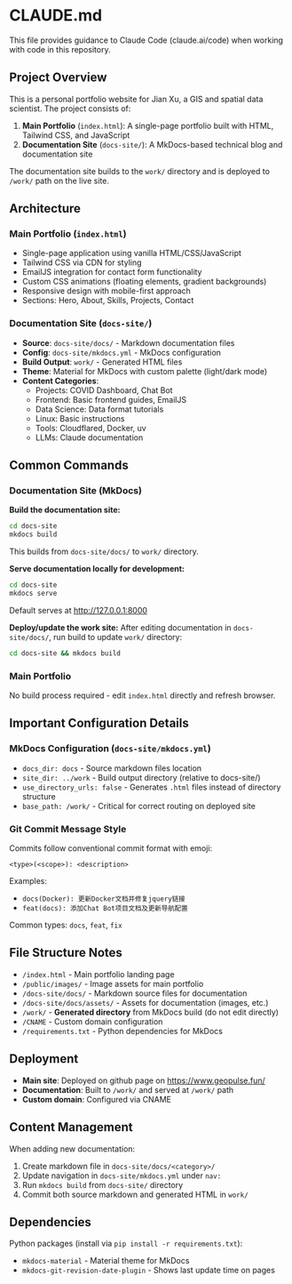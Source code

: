 # CLAUDE.md

This file provides guidance to Claude Code (claude.ai/code) when working with code in this repository.

## Project Overview

This is a personal portfolio website for Jian Xu, a GIS and spatial data scientist. The project consists of:

1. **Main Portfolio** (`index.html`): A single-page portfolio built with HTML, Tailwind CSS, and JavaScript
2. **Documentation Site** (`docs-site/`): A MkDocs-based technical blog and documentation site

The documentation site builds to the `work/` directory and is deployed to `/work/` path on the live site.

## Architecture

### Main Portfolio (`index.html`)
- Single-page application using vanilla HTML/CSS/JavaScript
- Tailwind CSS via CDN for styling
- EmailJS integration for contact form functionality
- Custom CSS animations (floating elements, gradient backgrounds)
- Responsive design with mobile-first approach
- Sections: Hero, About, Skills, Projects, Contact

### Documentation Site (`docs-site/`)
- **Source**: `docs-site/docs/` - Markdown documentation files
- **Config**: `docs-site/mkdocs.yml` - MkDocs configuration
- **Build Output**: `work/` - Generated HTML files
- **Theme**: Material for MkDocs with custom palette (light/dark mode)
- **Content Categories**:
  - Projects: COVID Dashboard, Chat Bot
  - Frontend: Basic frontend guides, EmailJS
  - Data Science: Data format tutorials
  - Linux: Basic instructions
  - Tools: Cloudflared, Docker, uv
  - LLMs: Claude documentation

## Common Commands

### Documentation Site (MkDocs)

**Build the documentation site:**
```bash
cd docs-site
mkdocs build
```
This builds from `docs-site/docs/` to `work/` directory.

**Serve documentation locally for development:**
```bash
cd docs-site
mkdocs serve
```
Default serves at http://127.0.0.1:8000

**Deploy/update the work site:**
After editing documentation in `docs-site/docs/`, run build to update `work/` directory:
```bash
cd docs-site && mkdocs build
```

### Main Portfolio

No build process required - edit `index.html` directly and refresh browser.

## Important Configuration Details

### MkDocs Configuration (`docs-site/mkdocs.yml`)
- `docs_dir: docs` - Source markdown files location
- `site_dir: ../work` - Build output directory (relative to docs-site/)
- `use_directory_urls: false` - Generates `.html` files instead of directory structure
- `base_path: /work/` - Critical for correct routing on deployed site

### Git Commit Message Style
Commits follow conventional commit format with emoji:
```
<type>(<scope>): <description>
```
Examples:

- `docs(Docker): 更新Docker文档并修复jquery链接`
- `feat(docs): 添加Chat Bot项目文档及更新导航配置`

Common types: `docs`, `feat`, `fix`

## File Structure Notes

- `/index.html` - Main portfolio landing page
- `/public/images/` - Image assets for main portfolio
- `/docs-site/docs/` - Markdown source files for documentation
- `/docs-site/docs/assets/` - Assets for documentation (images, etc.)
- `/work/` - **Generated directory** from MkDocs build (do not edit directly)
- `/CNAME` - Custom domain configuration
- `/requirements.txt` - Python dependencies for MkDocs

## Deployment

- **Main site**: Deployed on github page on https://www.geopulse.fun/
- **Documentation**: Built to `/work/` and served at `/work/` path
- **Custom domain**: Configured via CNAME

## Content Management

When adding new documentation:
1. Create markdown file in `docs-site/docs/<category>/`
2. Update navigation in `docs-site/mkdocs.yml` under `nav:`
3. Run `mkdocs build` from `docs-site/` directory
4. Commit both source markdown and generated HTML in `work/`

## Dependencies

Python packages (install via `pip install -r requirements.txt`):
- `mkdocs-material` - Material theme for MkDocs
- `mkdocs-git-revision-date-plugin` - Shows last update time on pages
